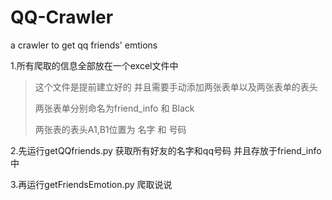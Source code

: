 # QQ-Crawler
a crawler to get qq friends' emtions

1.所有爬取的信息全部放在一个excel文件中

> 这个文件是提前建立好的 并且需要手动添加两张表单以及两张表单的表头
>
> 两张表单分别命名为friend_info 和 Black 
>
> 两张表的表头A1,B1位置为 名字 和 号码

2.先运行getQQfriends.py 获取所有好友的名字和qq号码 并且存放于friend_info中

3.再运行getFriendsEmotion.py 爬取说说

